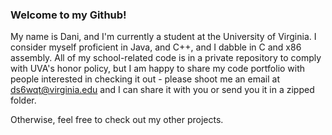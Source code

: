 ### Welcome to my Github!

My name is Dani, and I'm currently a student at the University of Virginia. I consider myself proficient in Java, and C++, and I dabble in C and x86 assembly. All of my school-related code is in a private repository to comply with UVA's honor policy, but I am happy to share my code portfolio with people interested in checking it out - please shoot me an email at ds6wqt@virginia.edu and I can share it with you or send you it in a zipped folder.

Otherwise, feel free to check out my other projects. 

